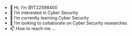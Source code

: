 - 👋 Hi, I’m @IT22598400
- 👀 I’m interested in Cyber Security
- 🌱 I’m currently learning Cyber Security
- 💞️ I’m looking to collaborate on Cyber Security researches
- 📫 How to reach me ...

<!---
IT22598400/IT22598400 is a ✨ special ✨ repository because its `README.md` (this file) appears on your GitHub profile.
You can click the Preview link to take a look at your changes.
--->
